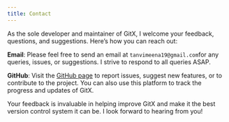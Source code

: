 ```yaml
---
title: Contact
---
```

As the sole developer and maintainer of GitX, I welcome your feedback, questions, and suggestions. Here’s how you can reach out:

**Email**: Please feel free to send an email at `tanvimeena19@gmail.com`for any queries, issues, or suggestions. I strive to respond to all queries ASAP.

**GitHub**: Visit the [GitHub page](https://github.com/GitX) to report issues, suggest new features, or to contribute to the project. You can also use this platform to track the progress and updates of GitX.

Your feedback is invaluable in helping improve GitX and make it the best version control system it can be. I look forward to hearing from you!
